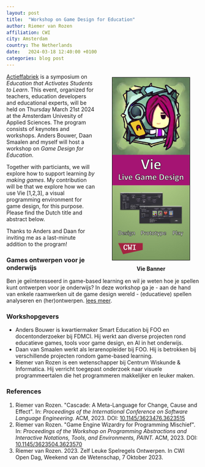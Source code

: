 ```yaml
---
layout: post
title:  "Workshop on Game Design for Education"
author: Riemer van Rozen
affiliation: CWI
city: Amsterdam
country: The Netherlands
date:   2024-03-18 12:40:00 +0100
categories: blog post
---
```

<div style="padding-left: 20px; padding-bottom: 10px; padding-top: 10px; float: right; width: 50%; text-align: center; font-weight: bold;">
<img src="/assets/Vie_banner.jpg" style="width: 80%; border: 1px solid black;">
<div style="padding-top: 10px">
Vie Banner
</div>
</div>

[Actieffabriek](https://actieffabriek.event-hva.nl/) is a 
symposium on *Education that Activates Students to Learn*.
This event, organized for teachers, education developers and educational experts,
will be held on Thursday March 21st 2024 at the Amsterdam Univesity of Applied Sciences.
The program consists of keynotes and workshops.
Anders Bouwer, Daan Smaalen and myself will host a workshop on
*Game Design for Education*.

Together with particiants, we will explore
how to support learning *by making games*.
My contribution will be that we explore how we can use Vie [1,2,3],
a visual programming environment for game design,
for this purpose.
Please find the Dutch title and abstract below.

Thanks to Anders and Daan for inviting me as a last-minute addition to the program!

### Games ontwerpen voor je onderwijs
Ben je geïnteresseerd in game-based learning en wil je weten hoe je spellen kunt ontwerpen voor je onderwijs? In deze workshop ga je - aan de hand van enkele raamwerken uit de game design wereld - (educatieve) spellen analyseren en (her)ontwerpen. [lees meer](https://actieffabriek.event-hva.nl/page/1470696/1484619).

### Workshopgevers
* Anders Bouwer is kwartiermaker Smart Education bij FOO en docentonderzoeker bij FDMCI. Hij werkt aan diverse projecten rond educatieve games, tools voor game design, en AI in het onderwijs.
* Daan van Smaalen werkt als lerarenopleider bij FOO. Hij is betrokken bij verschillende projecten rondom game-based learning.
* Riemer van Rozen is een wetenschapper bij Centrum Wiskunde & Informatica. Hij verricht toegepast onderzoek naar visuele programmeertalen die het programmeren makkelijker en leuker maken.

### References
1. Riemer van Rozen. "Cascade: A Meta-Language for Change, Cause and Effect". In: *Proceedings of the International Conference on Software Language Engineering.* ACM, 2023. DOI: [10.1145/3623476.3623515](https://doi.org/10.1145/3623476.3623515)
2. Riemer van Rozen. "Game Engine Wizardry for Programming Mischief". In: *Proceedings of the Workshop on Programming Abstractions and Interactive Notations, Tools, and Environments, PAINT.* ACM, 2023. DOI: [10.1145/3623504.3623570](https://doi.org/10.1145/3623504.3623570)
3. Riemer van Rozen. 2023. Zelf Leuke Spelregels Ontwerpen. In CWI Open Dag,
Weekend van de Wetenschap, 7 Oktober 2023.